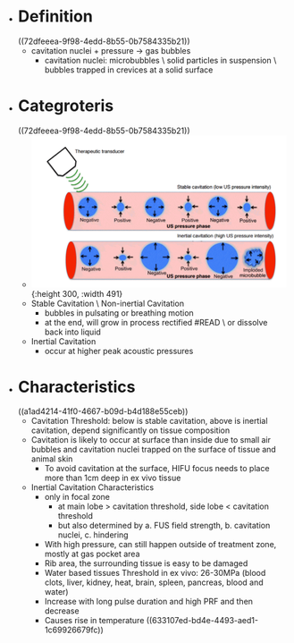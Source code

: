 - # Definition
  ((72dfeeea-9f98-4edd-8b55-0b7584335b21))
	- cavitation nuclei + pressure -> gas bubbles
		- cavitation nuclei: microbubbles \ solid particles in suspension \ bubbles trapped in crevices at a solid surface
- # Categroteris
  ((72dfeeea-9f98-4edd-8b55-0b7584335b21))
	- ![](/../assets/stable_inertial.gif){:height 300, :width 491}
	- Stable Cavitation \ Non-inertial Cavitation
		- bubbles in pulsating or breathing motion
		- at the end, will grow in process rectified #READ \ or dissolve back into liquid
	- Inertial Cavitation
		- occur at higher peak acoustic pressures
- # Characteristics
  ((a1ad4214-41f0-4667-b09d-b4d188e55ceb))
	- Cavitation Threshold: below is stable cavitation, above is inertial cavitation, depend significantly on tissue composition
	- Cavitation is likely to occur at surface than inside due to small air bubbles and cavitation nuclei trapped on the surface of tissue and animal skin
		- To avoid cavitation at the surface, HIFU focus needs to place more than 1cm deep in ex vivo tissue
	- Inertial Cavitation Characteristics
		- only in focal zone
			- at main lobe > cavitation threshold, side lobe < cavitation threshold
			- but also determined by a. FUS field strength, b. cavitation nuclei, c. hindering
		- With high pressure, can still happen outside of treatment zone, mostly at gas pocket area
		- Rib area, the surrounding tissue is easy to be damaged
		- Water based tissues Threshold in ex vivo: 26-30MPa (blood clots, liver, kidney, heat, brain, spleen, pancreas, blood and water)
		- Increase with long pulse duration and high PRF and then decrease
		- Causes rise in temperature 
		  ((633107ed-bd4e-4493-aed1-1c69926679fc))